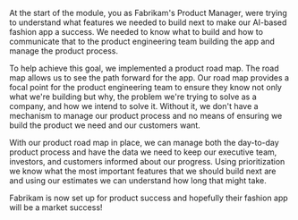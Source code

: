 At the start of the module, you as Fabrikam's Product Manager, were trying to understand what features we needed to build next to make our AI-based fashion app a success. We needed to know what to build and how to communicate that to the product engineering team building the app and manage the product process.

To help achieve this goal, we implemented a product road map. The road map allows us to see the path forward for the app. Our road map provides a focal point for the product engineering team to ensure they know not only what we're building but why, the problem we're trying to solve as a company, and how we intend to solve it. Without it, we don't have a mechanism to manage our product process and no means of ensuring we build the product we need and our customers want.

With our product road map in place, we can manage both the day-to-day product process and have the data we need to keep our executive team, investors, and customers informed about our progress. Using prioritization we know what the most important features that we should build next are and using our estimates we can understand how long that might take.

Fabrikam is now set up for product success and hopefully their fashion app will be a market success!
